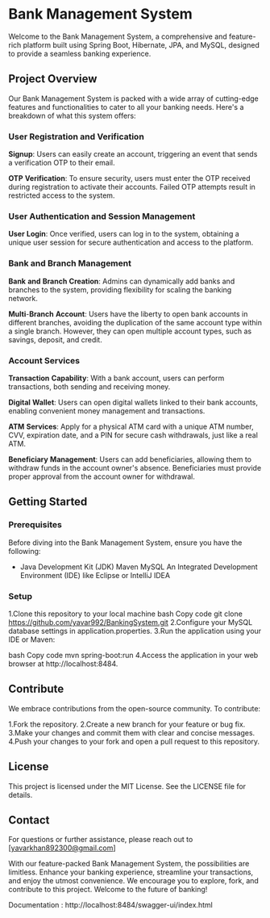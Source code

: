 
# Bank Management System

Welcome to the Bank Management System, a comprehensive and feature-rich platform built using Spring Boot, Hibernate, JPA, and MySQL, designed to provide a seamless banking experience.

## Project Overview

Our Bank Management System is packed with a wide array of cutting-edge features and functionalities to cater to all your banking needs. Here's a breakdown of what this system offers:

### User Registration and Verification

**Signup**: Users can easily create an account, triggering an event that sends a verification OTP to their email.

**OTP** **Verification**: To ensure security, users must enter the OTP received during registration to activate their accounts. Failed OTP attempts result in restricted access to the system.

### User Authentication and Session Management

**User** **Login**: Once verified, users can log in to the system, obtaining a unique user session for secure authentication and access to the platform.

### Bank and Branch Management

**Bank** **and** **Branch** **Creation**: Admins can dynamically add banks and branches to the system, providing flexibility for scaling the banking network.

**Multi**-**Branch** **Account**: Users have the liberty to open bank accounts in different branches, avoiding the duplication of the same account type within a single branch. However, they can open multiple account types, such as savings, deposit, and credit.

### Account Services

**Transaction** **Capability**: With a bank account, users can perform transactions, both sending and receiving money.

**Digital** **Wallet**: Users can open digital wallets linked to their bank accounts, enabling convenient money management and transactions.

**ATM** **Services**: Apply for a physical ATM card with a unique ATM number, CVV, expiration date, and a PIN for secure cash withdrawals, just like a real ATM.

**Beneficiary** **Management**: Users can add beneficiaries, allowing them to withdraw funds in the account owner's absence. Beneficiaries must provide proper approval from the account owner for withdrawal.

## Getting Started

### Prerequisites

Before diving into the Bank Management System, ensure you have the following:

* Java Development Kit (JDK)
Maven
MySQL
An Integrated Development Environment (IDE) like Eclipse or IntelliJ IDEA

### Setup

1.Clone this repository to your local machine
bash
Copy code
git clone https://github.com/yavar992/BankingSystem.git
2.Configure your MySQL database settings in application.properties.
3.Run the application using your IDE or Maven:

bash
Copy code
mvn spring-boot:run
4.Access the application in your web browser at http://localhost:8484.

## Contribute

We embrace contributions from the open-source community. To contribute:

1.Fork the repository.
2.Create a new branch for your feature or bug fix.
3.Make your changes and commit them with clear and concise messages.
4.Push your changes to your fork and open a pull request to this repository.

## License

This project is licensed under the MIT License. See the LICENSE file for details.

## Contact

For questions or further assistance, please reach out to [yavarkhan892300@gmail.com]

With our feature-packed Bank Management System, the possibilities are limitless. Enhance your banking experience, streamline your transactions, and enjoy the utmost convenience. We encourage you to explore, fork, and contribute to this project. Welcome to the future of banking!

Documentation : http://localhost:8484/swagger-ui/index.html